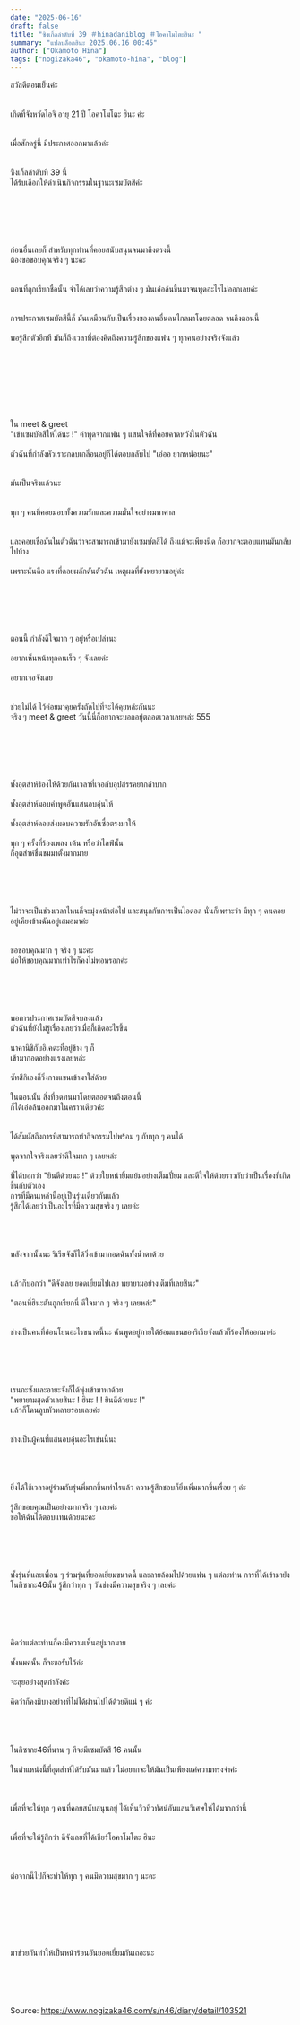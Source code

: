 ```yaml
---
date: "2025-06-16"
draft: false
title: "ซิงเกิ้ลลำดับที่ 39 ＃hinadaniblog ＃โอคาโมโตะฮินะ "
summary: "แปลบล็อกฮินะ 2025.06.16 00:45"
author: ["Okamoto Hina"]
tags: ["nogizaka46", "okamoto-hina", "blog"]
---
```


สวัสดีตอนเย็นค่ะ\
\
\
เกิดที่จังหวัดไอจิ อายุ 21 ปี โอคาโมโตะ ฮินะ ค่ะ\
\
\
เมื่อสักครู่นี้ มีประกาศออกมาแล้วค่ะ\
\
\
ซิงเกิ้ลลำดับที่ 39 นี้\
ได้รับเลือกให้ดำเนินกิจกรรมในฐานะเซมบัตสึค่ะ\
\
\
\
\
\
\
ก่อนอื่นเลยก็ สำหรับทุกท่านที่คอยสนับสนุนจนมาถึงตรงนี้\
ต้องขอขอบคุณจริง ๆ นะคะ\
\
\
ตอนที่ถูกเรียกชื่อนั้น จำได้เลยว่าความรู้สึกต่าง ๆ มันเอ่อล้นขึ้นมาจนพูดอะไรไม่ออกเลยค่ะ\
\
\
การประกาศเซมบัตสึนี้ก็ มันเหมือนกับเป็นเรื่องของคนอื่นคนไกลมาโดยตลอด จนถึงตอนนี้\
\
พอรู้สึกตัวอีกที มันก็ถึงเวลาที่ต้องคิดถึงความรู้สึกของแฟน ๆ ทุกคนอย่างจริงจังแล้ว\
\
\
\
\
\
\
\
\
ใน meet & greet\
"เข้าเซมบัตสึให้ได้นะ !" คำพูดจากแฟน ๆ แสนใจดีที่คอยคาดหวังในตัวฉัน\
\
ตัวฉันที่กำลังหัวเราะกลบเกลื่อนอยู่ก็ได้ตอบกลับไป "เอ่ออ ยากหน่อยนะ"\
\
\
มันเป็นจริงแล้วนะ\
\
\
ทุก ๆ คนที่คอยมอบทั้งความรักและความมั่นใจอย่างมหาศาล\
\
\
และคอยเชื่อมั่นในตัวฉันว่าจะสามารถเข้ามายังเซมบัตสึได้ ถึงแม้จะเพียงนิด ก็อยากจะตอบแทนมันกลับไปบ้าง\
\
เพราะนั่นคือ แรงที่คอยผลักดันตัวฉัน เหตุผลที่ยังพยายามอยู่ค่ะ\
\
\
\
\
\
\
ตอนนี้ กำลังดีใจมาก ๆ อยู่หรือเปล่านะ\
\
อยากเห็นหน้าทุกคนเร็ว ๆ จังเลยค่ะ\
\
อยากเจอจังเลย\
\
\
ช่วยไม่ได้ ไว้ค่อยมาคุยครั้งถัดไปที่จะได้คุยหล่ะกันนะ\
จริง ๆ meet & greet วันนี้นี่ก็อยากจะบอกอยู่ตลอดเวลาเลยหล่ะ 555\
\
\
\
\
\
\
ทั้งอุตส่าห์ร้องไห้ด้วยกันเวลาที่เจอกับอุปสรรคยากลำบาก\
\
ทั้งอุตส่าห์มอบคำพูดอันแสนอบอุ่นให้\
\
ทั้งอุตส่าห์คอยส่งมอบความรักอันซื่อตรงมาให้\
\
ทุก ๆ ครั้งที่ร้องเพลง เต้น หรือว่าไลฟ์นั้น\
ก็อุตส่าห์ชื่นชมมาตั้งมากมาย\
\
\
\
\
\
ไม่ว่าจะเป็นช่วงเวลาไหนก็จะมุ่งหน้าต่อไป และสนุกกับการเป็นไอดอล นั่นก็เพราะว่า มีทุก ๆ คนคอยอยู่เคียงข้างฉันอยู่เสมอมาค่ะ\
\
\
ขอขอบคุณมาก ๆ จริง ๆ นะคะ\
ต่อให้ขอบคุณมากเท่าไรก็คงไม่พอหรอกค่ะ\
\
\
\
\
\
พอการประกาศเซมบัตสึจบลงแล้ว\
ตัวฉันที่ยังไม่รู้เรื่องเลยว่าเมื่อกี้เกิดอะไรขึ้น\
\
นาคานิชิกับอิเคดะที่อยู่ข้าง ๆ ก็\
เข้ามากอดอย่างแรงเลยหล่ะ\
\
ซัทสึกิเองก็วิ่งกางแขนเข้ามาใส่ด้วย\
\
ในตอนนั้น สิ่งที่อดทนมาโดยตลอดจนถึงตอนนี้\
ก็ได้เอ่อล้นออกมาในคราวเดียวค่ะ\
\
\
ได้สัมผัสถึงการที่สามารถทำกิจกรรมไปพร้อม ๆ กับทุก ๆ คนได้\
\
พูดจากใจจริงเลยว่าดีใจมาก ๆ เลยหล่ะ
\
\
ที่ได้บอกว่า "ยินดีด้วยนะ !" ด้วยใบหน้ายิ้มแย้มอย่างเต็มเปี่ยม และดีใจให้ด้วยราวกับว่าเป็นเรื่องที่เกิดขึ้นกับตัวเอง\
การที่มีคนเหล่านี้อยู่เป็นรุ่นเดียวกันแล้ว\
รู้สึกได้เลยว่าเป็นอะไรที่มีความสุขจริง ๆ เลยค่ะ\
\
\
\
\
หลังจากนั้นนะ ริเรียจังก็ได้วิ่งเข้ามากอดฉันทั้งน้ำตาด้วย\
\
\
แล้วก็บอกว่า "ดีจังเลย ยอดเยี่ยมไปเลย พยายามอย่างเต็มที่เลยสินะ"\
\
"ตอนที่ฮินะตันถูกเรียกนี่ ดีใจมาก ๆ จริง ๆ เลยหล่ะ"\
\
\
ช่างเป็นคนที่อ่อนโยนอะไรขนาดนี้นะ ฉันพูดอยู่ภายใต้อ้อมแขนของริเรียจังแล้วก็ร้องไห้ออกมาค่ะ\
\
\
\
\
\
เรนกะซังและอายะจังก็ได้พุ่งเข้ามาหาด้วย\
"พยายามสุดตัวเลยสินะ ! ฮินะ ! ! ยินดีด้วยนะ !"\
แล้วก็โดนลูบหัวหลายรอบเลยค่ะ\
\
\
ช่างเป็นผู้คนที่แสนอบอุ่นอะไรเช่นนี้นะ\
\
\
\
\
ยิ่งได้ใช้เวลาอยู่ร่วมกับรุ่นพี่มากขึ้นเท่าไรแล้ว ความรู้สึกชอบก็ยิ่งเพิ่มมากขึ้นเรื่อย ๆ ค่ะ\
\
รู้สึกขอบคุณเป็นอย่างมากจริง ๆ เลยค่ะ\
ขอให้ฉันได้ตอบแทนด้วยนะคะ\
\
\
\
\
\
ทั้งรุ่นพี่และเพื่อน ๆ ร่วมรุ่นที่ยอดเยี่ยมขนาดนี้ และลายล้อมไปด้วยแฟน ๆ แต่ละท่าน การที่ได้เข้ามายังโนกิซากะ46นั้น รู้สึกว่าทุก ๆ วันช่างมีความสุขจริง ๆ เลยค่ะ\
\
\
\
\
\
คิดว่าแต่ละท่านก็คงมีความเห็นอยู่มากมาย\
\
ทั้งหมดนั้น ก็จะขอรับไว้ค่ะ\
\
จะลุยอย่างสุดกำลังค่ะ\
\
คิดว่าก็คงมีบางอย่างที่ไม่ได้ผ่านไปได้ด้วยดีแน่ ๆ ค่ะ\
\
\
\
\
โนกิซากะ46ที่นาน ๆ ทีจะมีเซมบัตสึ 16 คนนั้น\
\
ในตำแหน่งนี้ที่อุตส่าห์ได้รับมันมาแล้ว ไม่อยากจะให้มันเป็นเพียงแค่ความทรงจำค่ะ\
\
\
\
เพื่อที่จะให้ทุก ๆ คนที่คอยสนับสนุนอยู่ ได้เห็นวิวทิวทัศน์อันแสนวิเศษให้ได้มากกว่านี้\
\
\
เพื่อที่จะให้รู้สึกว่า ดีจังเลยที่ได้เชียร์โอคาโมโตะ ฮินะ\
\
\
\
ต่อจากนี้ไปก็จะทำให้ทุก ๆ คนมีความสุขมาก ๆ นะคะ\
\
\
\
\
\
\
\
มาช่วยกันทำให้เป็นหน้าร้อนอันยอดเยี่ยมกันเถอะนะ\
\
\
\
\
\
Source: https://www.nogizaka46.com/s/n46/diary/detail/103521
